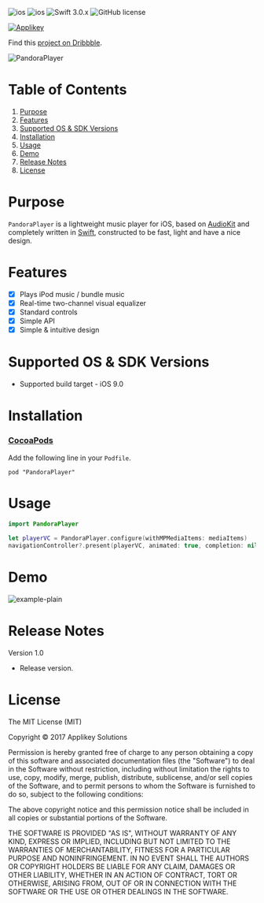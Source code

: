 ![ios](https://cocoapod-badges.herokuapp.com/v/PandoraPlayer/badge.png) ![ios](https://cocoapod-badges.herokuapp.com/p/PandoraPlayer/badge.png) ![Swift 3.0.x](https://img.shields.io/badge/Swift-3.0.x-orange.svg) ![GitHub license](https://cocoapod-badges.herokuapp.com/l/PandoraPlayer/badge.(png|svg))

[![Applikey](https://f.flockusercontent2.com/2a4adb31501671850a1f2a39)](https://applikeysolutions.com)

Find this [project on Dribbble](https://dribbble.com/shots/3456425-Music-waves).

![PandoraPlayer](https://f.flockusercontent2.com/2a4adb31502114757e42a129)

# Table of Contents
1. [Purpose](#purpose)
2. [Features](#features)
3. [Supported OS & SDK Versions](#supported-os--sdk-versions)
4. [Installation](#installation)
5. [Usage](#usage)
6. [Demo](#demo)
7. [Release Notes](#release-notes)
7. [License](#license)

# Purpose

`PandoraPlayer` is a lightweight music player for iOS, based on [AudioKit](https://github.com/AudioKit/AudioKit) and completely written in [Swift](https://developer.apple.com/swift/), constructed to be fast, light and have a nice design.

# Features
- [x] Plays iPod music / bundle music
- [x] Real-time two-channel visual equalizer
- [x] Standard controls
- [x] Simple API
- [x] Simple & intuitive design

# Supported OS & SDK Versions

* Supported build target - iOS 9.0

# Installation

### [CocoaPods](https://github.com/CocoaPods/CocoaPods)
Add the following line in your `Podfile`.
```
pod "PandoraPlayer"
```

# Usage

```swift
import PandoraPlayer

let playerVC = PandoraPlayer.configure(withMPMediaItems: mediaItems)
navigationController?.present(playerVC, animated: true, completion: nil)
```

# Demo
![example-plain](https://f.flockusercontent2.com/2a4adb31501665971ce5e1c4)

# Release Notes

Version 1.0

- Release version.

# License

The MIT License (MIT)

Copyright © 2017 Applikey Solutions

Permission is hereby granted free of charge to any person obtaining a copy of this software and associated documentation files (the "Software") to deal in the Software without restriction, including without limitation the rights to use, copy, modify, merge, publish, distribute, sublicense, and/or sell copies of the Software, and to permit persons to whom the Software is furnished to do so, subject to the following conditions:

The above copyright notice and this permission notice shall be included in all copies or substantial portions of the Software.

THE SOFTWARE IS PROVIDED "AS IS", WITHOUT WARRANTY OF ANY KIND, EXPRESS OR IMPLIED, INCLUDING BUT NOT LIMITED TO THE WARRANTIES OF MERCHANTABILITY,
FITNESS FOR A PARTICULAR PURPOSE AND NONINFRINGEMENT. IN NO EVENT SHALL THE
AUTHORS OR COPYRIGHT HOLDERS BE LIABLE FOR ANY CLAIM, DAMAGES OR OTHER
LIABILITY, WHETHER IN AN ACTION OF CONTRACT, TORT OR OTHERWISE, ARISING FROM,
OUT OF OR IN CONNECTION WITH THE SOFTWARE OR THE USE OR OTHER DEALINGS IN
THE SOFTWARE.
